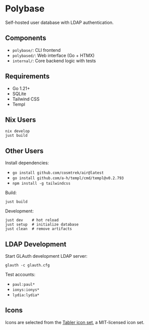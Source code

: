 # Polybase

Self-hosted user database with LDAP authentication.

## Components

- `polybase/`: CLI frontend
- `polybased/`: Web interface (Go + HTMX)
- `internal/`: Core backend logic with tests

## Requirements

- Go 1.21+
- SQLite
- Tailwind CSS
- Templ

## Nix Users

```shell
nix develop
just build
```

## Other Users

Install dependencies:

- `go install github.com/cosmtrek/air@latest`
- `go install github.com/a-h/templ/cmd/templ@v0.2.793`
- `npm install -g tailwindcss`

Build:

```shell
just build
```

Development:

```shell
just dev    # hot reload
just setup  # initialize database
just clean  # remove artifacts
```

## LDAP Development

Start GLAuth development LDAP server:

```shell
glauth -c glauth.cfg
```

Test accounts:

- `paul:paul*`
- `ionys:ionys*`
- `lydia:lydia*`

## Icons

Icons are selected from the [Tabler icon set](https://tabler.io/icons), a MIT-licensed icon set.
